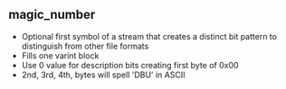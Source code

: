 ## magic_number

- Optional first symbol of a stream that creates a distinct bit pattern to distinguish from other file formats
- Fills one varint block
- Use 0 value for description bits creating first byte of 0x00
- 2nd, 3rd, 4th, bytes will spell 'DBU' in ASCII